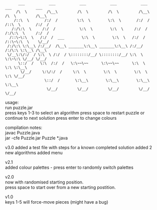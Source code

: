           ___           ___           ___           ___           ___       ___           ___
         /\  \         /\__\         /\  \         /\  \         /\__\     /\  \         /\__\
        /::\  \       /:/  /         \:\  \        \:\  \       /:/  /    /::\  \       /:/  /
       /:/\:\  \     /:/  /           \:\  \        \:\  \     /:/  /    /:/\:\  \     /:/  /
      /::\~\:\  \   /:/  /  ___        \:\  \        \:\  \   /:/  /    /::\~\:\  \    \/__/ 
     /:/\:\ \:\__\ /:/__/  /\__\ _______\:\__\ _______\:\__\ /:/__/    /:/\:\ \:\__\ /\__\
     \/__\:\/:/  / \:\  \ /:/  / \::::::::/__/ \::::::::/__/ \:\  \    \:\~\:\ \/__/ \/__/ 
          \::/  /   \:\  /:/  /   \:\~~\~~      \:\~~\~~      \:\  \    \:\ \:\__\  
           \/__/     \:\/:/  /     \:\  \        \:\  \        \:\  \    \:\ \/__/  
                      \::/  /       \:\__\        \:\__\        \:\__\    \:\__\    
                       \/__/         \/__/         \/__/         \/__/     \/__/     
	      

usage:  
run puzzle.jar  
press keys 1-3 to select an algorithm
press space to restart puzzle or continue to next solution
press enter to change colours  

compilation notes:  
javac Puzzle.java  
jar -cfe Puzzle.jar Puzzle *.java  

v3.0
added a test file with steps for a known completed solution
added 2 new algorithms
added menu

v2.1  
added colour palettes - press enter to randomly switch palettes  

v2.0  
now with randomised starting position.  
press space to start over from a new starting postition.  

v1.0  
keys 1-5 will force-move pieces (might have a bug)  
